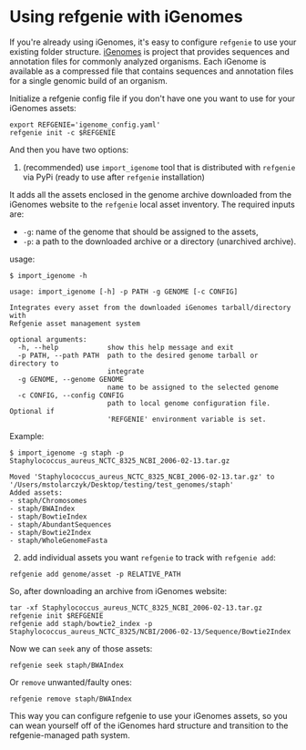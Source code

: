 # Using refgenie with iGenomes

If you're already using iGenomes, it's easy to configure `refgenie` to use your existing folder structure. [iGenomes](https://support.illumina.com/sequencing/sequencing_software/igenome.html) is project that provides sequences and annotation files for commonly analyzed organisms. Each iGenome is available as a compressed file that contains sequences and annotation files for a single genomic build of an organism. 

Initialize a refgenie config file if you don't have one you want to use for your iGenomes assets:

```console
export REFGENIE='igenome_config.yaml'
refgenie init -c $REFGENIE
```

And then you have two options:

1. (recommended) use `import_igenome` tool that is distributed with `refgenie` via PyPi (ready to use after `refgenie` installation)

It adds all the assets enclosed in the genome archive downloaded from the iGenomes website to the `refgenie` local asset inventory. The required inputs are:

* `-g`: name of the genome that should be assigned to the assets,
* `-p`: a path to the downloaded archive or a directory (unarchived archive).

usage: 

```console
$ import_igenome -h

usage: import_igenome [-h] -p PATH -g GENOME [-c CONFIG]

Integrates every asset from the downloaded iGenomes tarball/directory with
Refgenie asset management system

optional arguments:
  -h, --help            show this help message and exit
  -p PATH, --path PATH  path to the desired genome tarball or directory to
                        integrate
  -g GENOME, --genome GENOME
                        name to be assigned to the selected genome
  -c CONFIG, --config CONFIG
                        path to local genome configuration file. Optional if
                        'REFGENIE' environment variable is set.
```

Example:

```console
$ import_igenome -g staph -p Staphylococcus_aureus_NCTC_8325_NCBI_2006-02-13.tar.gz

Moved 'Staphylococcus_aureus_NCTC_8325_NCBI_2006-02-13.tar.gz' to '/Users/mstolarczyk/Desktop/testing/test_genomes/staph'
Added assets: 
- staph/Chromosomes
- staph/BWAIndex
- staph/BowtieIndex
- staph/AbundantSequences
- staph/Bowtie2Index
- staph/WholeGenomeFasta
```

2. add individual assets you want `refgenie` to track with `refgenie add`:

```
refgenie add genome/asset -p RELATIVE_PATH
```

So, after downloading an archive from iGenomes website:

```console
tar -xf Staphylococcus_aureus_NCTC_8325_NCBI_2006-02-13.tar.gz
refgenie init $REFGENIE
refgenie add staph/bowtie2_index -p Staphylococcus_aureus_NCTC_8325/NCBI/2006-02-13/Sequence/Bowtie2Index
```

Now we can `seek` any of those assets:

```console
refgenie seek staph/BWAIndex
```

Or `remove` unwanted/faulty ones:

```console
refgenie remove staph/BWAIndex
```

This way you can configure refgenie to use your iGenomes assets, so you can wean yourself off of the iGenomes hard structure and transition to the refgenie-managed path system.
